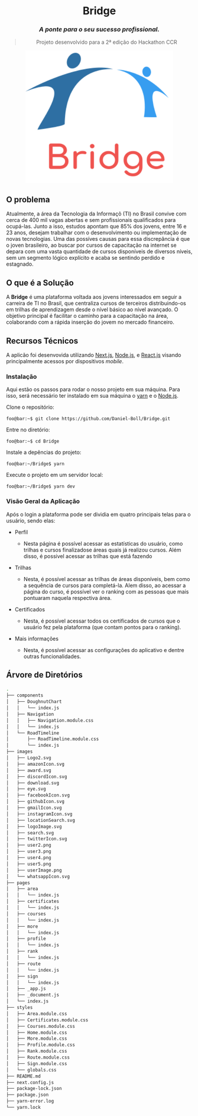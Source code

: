 # <h1 align="center">Bridge</h1>
<h3 align="center"><i>A <b>ponte</b> para o seu sucesso profissional.</i></h3>

> <p align="center">Projeto desenvolvido para a 2ª edição do Hackathon CCR</p>

<p align="center">
  <img src="https://github.com/Daniel-Boll/Bridge/blob/main/images/logoImage.svg" width=400>
</p>


## O problema
Atualmente, a área da Tecnologia da Informaçõ (TI) no Brasil convive com cerca de 400 mil vagas abertas e sem profissionais qualificados para ocupá-las. Junto a isso, estudos apontam que 85% dos jovens, entre 16 e 23 anos, desejam trabalhar com o desenvolvimento ou implementação de novas tecnologias.
Uma das possíves causas para essa discrepância é que o joven brasileiro, ao buscar por cursos de capacitação na internet se depara com uma vasta quantidade de cursos disponíveis de diversos níveis, sem um segmento lógico explícito e acaba se sentindo perdido e estagnado.

## O que é a Solução
A **Bridge** é uma plataforma voltada aos jovens interessados em seguir a carreira de TI no Brasil, que centraliza cursos de terceiros distribuindo-os em trilhas de aprendizagem desde o nível básico ao nível avançado. O objetivo principal é facilitar o caminho para a capacitação na área, colaborando com a rápida inserção do jovem no mercado financeiro.

## Recursos Técnicos

A aplicão foi desenvovida utilizando [Next.js](https://nextjs.org/), [Node.js](https://nodejs.org/en/), e [React.js](https://pt-br.reactjs.org/) visando principalmente acessos por dispositivos *mobile*.

### Instalação 
Aqui estão os passos para rodar o nosso projeto em sua máquina. Para isso, será necessário ter instalado em sua máquina o [yarn](https://yarnpkg.com/getting-started/install) e o [Node.js](https://nodejs.org/en/download/). 

Clone o repositório: <br>
```console
foo@bar:~$ git clone https://github.com/Daniel-Boll/Bridge.git
```

Entre no diretório:<br>
```console
foo@bar:~$ cd Bridge
```

Instale a depências do projeto: <br>
```console
foo@bar:~/Bridge$ yarn
```

Execute o projeto em um servidor local: <br>
```console
foo@bar:~/Bridge$ yarn dev
```

### Visão Geral da Aplicação

Após o login a plataforma pode ser dividia em quatro principais telas para o usuário, sendo elas:

* Perfil
  - Nesta página é possível acessar as estatísticas do usuário, como trilhas e cursos finalizadose áreas quais já realizou cursos. Além disso, é possivel acessar as trilhas que está fazendo

* Trilhas
  - Nesta, é possível acessar as trilhas de áreas disponíveis, bem como a sequência de cursos para completá-la. Alem disso, ao acessar a página do curso, é possível ver o ranking com as pessoas que mais pontuaram naquela respectiva área.

* Certificados
  - Nesta, é possível acessar todos os certificados de cursos que o usuário fez pela plataforma (que contam pontos para o ranking).

* Mais informações
   - Nesta, é possível acessar as configurações do aplicativo e dentre outras funcionalidades.

## Árvore de Diretórios
```bash
.
├── components
│   ├── DoughnutChart
│   │   └── index.js
│   ├── Navigation
│   │   ├── Navigation.module.css
│   │   └── index.js
│   └── RoadTimeline
│       ├── RoadTimeline.module.css
│       └── index.js
├── images
│   ├── Logo2.svg     
│   ├── amazonIcon.svg
│   ├── award.svg     
│   ├── discordIcon.svg   
│   ├── download.svg      
│   ├── eye.svg
│   ├── facebookIcon.svg  
│   ├── githubIcon.svg    
│   ├── gmailIcon.svg     
│   ├── instagramIcon.svg 
│   ├── locationSearch.svg
│   ├── logoImage.svg     
│   ├── search.svg
│   ├── twitterIcon.svg
│   ├── user2.png
│   ├── user3.png
│   ├── user4.png
│   ├── user5.png
│   ├── userImage.png
│   └── whatsappIcon.svg
├── pages
│   ├── area
│   │   └── index.js
│   ├── certificates
│   │   └── index.js
│   ├── courses
│   │   └── index.js
│   ├── more
│   │   └── index.js
│   ├── profile
│   │   └── index.js
│   ├── rank
│   │   └── index.js
│   ├── route
│   │   └── index.js
│   ├── sign
│   │   └── index.js
│   ├── _app.js
│   ├── _document.js
│   └── index.js
├── styles
│   ├── Area.module.css
│   ├── Certificates.module.css
│   ├── Courses.module.css
│   ├── Home.module.css
│   ├── More.module.css
│   ├── Profile.module.css
│   ├── Rank.module.css
│   ├── Route.module.css
│   ├── Sign.module.css
│   └── globals.css
├── README.md
├── next.config.js
├── package-lock.json
├── package.json
├── yarn-error.log
└── yarn.lock
```
